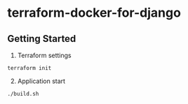 # terraform-docker-for-django

## Getting Started

1. Terraform settings

```
terraform init
```

2. Application start

```
./build.sh
```
